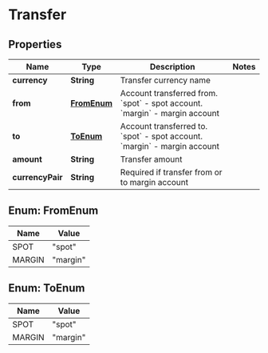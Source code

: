 
# Transfer

## Properties
Name | Type | Description | Notes
------------ | ------------- | ------------- | -------------
**currency** | **String** | Transfer currency name | 
**from** | [**FromEnum**](#FromEnum) | Account transferred from. &#x60;spot&#x60; - spot account. &#x60;margin&#x60; - margin account | 
**to** | [**ToEnum**](#ToEnum) | Account transferred to. &#x60;spot&#x60; - spot account. &#x60;margin&#x60; - margin account | 
**amount** | **String** | Transfer amount | 
**currencyPair** | **String** | Required if transfer from or to margin account | 


<a name="FromEnum"></a>
## Enum: FromEnum
Name | Value
---- | -----
SPOT | &quot;spot&quot;
MARGIN | &quot;margin&quot;


<a name="ToEnum"></a>
## Enum: ToEnum
Name | Value
---- | -----
SPOT | &quot;spot&quot;
MARGIN | &quot;margin&quot;



